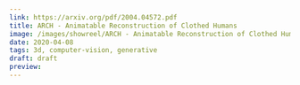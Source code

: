```yaml
---
link: https://arxiv.org/pdf/2004.04572.pdf
title: ARCH - Animatable Reconstruction of Clothed Humans
image: /images/showreel/ARCH - Animatable Reconstruction of Clothed Humans.jpg
date: 2020-04-08
tags: 3d, computer-vision, generative
draft: draft
preview:
---
```



